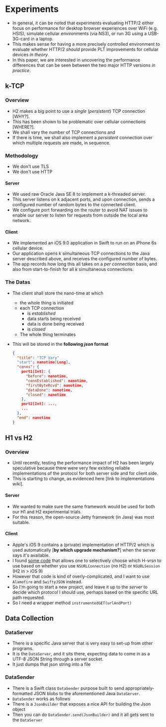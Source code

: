 # Experiments
* In general, it can be noted that experiments evaluating HTTP/2 either focus
  on performance for desktop browser experiences over WiFi (e.g. HSIS),
  simulate cellular environments (via NS3), or run 3G using a USB-3G-card in a
  laptop.
* This makes sense for having a more precisely controlled environment to
  evaluate whether HTTP/2 _should_ provide PLT improvements for cellular
  devices _in theory_.
* In this paper, we are interested in uncovering the performance differences
  that can be seen between the two major HTTP versions _in practice_.

## k-TCP
### Overview
* H2 makes a big point to use a _single_ (_persistent_) TCP connection [WHY?].
* This has been shown to be problematic over cellular connections [WHERE?].
* We shall vary the number of TCP connections and 
* If there is time, we shall also implement a _persistent_ connection over
  which multiple requests are made, in sequence.

### Methodology
* We don't use TLS
* We don't use HTTP

#### Server
* We used raw Oracle Java SE 8 to implement a k-threaded server.
* This server listens on k adjacent ports, and upon connection, sends a
  configured number of random bytes to the connected client.
* We configure port forwarding on the router to avoid NAT issues to enable our
  server to listen for requests from outside the local area network.

#### Client
* We implemented an iOS 9.0 application in Swift to run on an iPhone 6s
  cellular device.
* Our application opens _k_ simultaneous TCP connections to the Java server
  described above, and receives the configured number of bytes.
* The app records how long this all takes on a _per connection_ basis, and also
  from start-to-finish for all _k_ simultaneous connections.

### The Datas
* The client shall store the nano-time at which
    * the whole thing is initiated
    * each TCP connection 
        * is _established_
        * data starts being received
        * data is done being received
        * is _closed_
    * The whole thing terminates
* This will be stored in the __following *json* format__
  
    ```json
    {
      "title": "TCP Vary"
      "start": nanotime[Long],
      "conns": {
        port1[Int]: {
          "before": nanotime,
          "connEstablished": nanotime,
          "firstByteRcvd": nanotime,
          "dataDone": nanotime,
          "closed": nanotime
        },
        port2[Int]: ...,
        ...
      },
      "end": nanotime
    }
    ```

## H1 vs H2
### Overview
* Until recently, testing the performance impact of H2 has been largely
  speculative because there were very few existing reliable implementations of
  the protocol for both server side and for client side.
* This is starting to change, as evidenced here [link to implementations wiki].

#### Server
* We wanted to make sure the same framework would be used for both our H1 and
  H2 experimental trials.
* For this reason, the open-source Jetty framework (in Java) was most suitable.

#### Client
* Apple's iOS 9 contains a (private) implementation of HTTP/2 which is used
  automatically [__by which upgrade mechanism?__] when the server says it's
  available.
* I found [some code](github.com/FGoessler/iOS-HTTP2-Test) that allows one to
  selectively choose which H-vrsn to use based on whether you use
  `NSURLConnection` (no H2) or `NSURLSession` (H2 in > iOS 9)
* However that code is kind of overly-complicated, and I want to use
  `Alamofire` and `SwiftyJSON` instead.
* So I'm going to start a new project, and leave it up to the _server_ to
  decide which protocol I should use, perhaps based on the specific URL path
  requested.
* So I need a wrapper method `instrumentedGET(urlAndPort)`

## Data Collection
### DataServer
* There is a specific Java server that is very easy to set-up from other
  programs.
* It is the `DataServer`, and it sits there, expecting data to come in as a
  UTF-8 JSON String through a server socket.
* It just dumps that json string into a file

### DataSender
* There is a Swift class `DataSender` purpose built to send appropriately-
  formatted JSON blobs to the aforementioned Java `DataServer`.
* `DataSender` works as follows
* There is a `JsonBuilder` that exposes a nice API for building the Json object
* Then you can do `DataSender.send(JsonBuilder)` and it all gets sent to the
  `DataServer`
